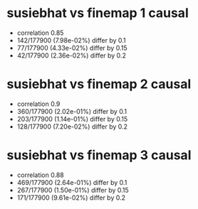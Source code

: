 # susiebhat vs finemap  1 causal

- correlation 0.85
- 142/177900 (7.98e-02%) differ by 0.1
- 77/177900 (4.33e-02%) differ by 0.15
- 42/177900 (2.36e-02%) differ by 0.2


# susiebhat vs finemap  2 causal

- correlation 0.9
- 360/177900 (2.02e-01%) differ by 0.1
- 203/177900 (1.14e-01%) differ by 0.15
- 128/177900 (7.20e-02%) differ by 0.2


# susiebhat vs finemap  3 causal

- correlation 0.88
- 469/177900 (2.64e-01%) differ by 0.1
- 267/177900 (1.50e-01%) differ by 0.15
- 171/177900 (9.61e-02%) differ by 0.2


